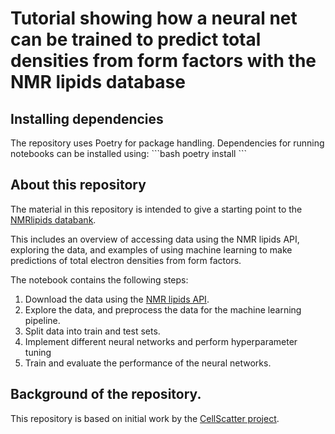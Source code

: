 # Tutorial showing how a neural net can be trained to predict total densities from form factors with the NMR lipids database

## Installing dependencies
The repository uses Poetry for package handling. Dependencies for running notebooks can be installed using:
\```bash
poetry install
\```

## About this repository
The material in this repository is intended to give a starting point to the [NMRlipids databank](https://nmrlipids.github.io).

This includes an overview of accessing data using the NMR lipids API, exploring the data, and examples of using machine learning to make predictions of total electron densities from form factors. 

The notebook contains the following steps:
1) Download the data using the [NMR lipids API](https://nmrlipids.github.io/databankLibrary.html).  
2) Explore the data, and preprocess the data for the machine learning pipeline.  
3) Split data into train and test sets.
4) Implement different neural networks and perform hyperparameter tuning
5) Train and evaluate the performance of the neural networks. 

## Background of the repository.
This repository is based on initial work by the [CellScatter project](https://github.com/K123AsJ0k1/CellScatter/tree/main). 
